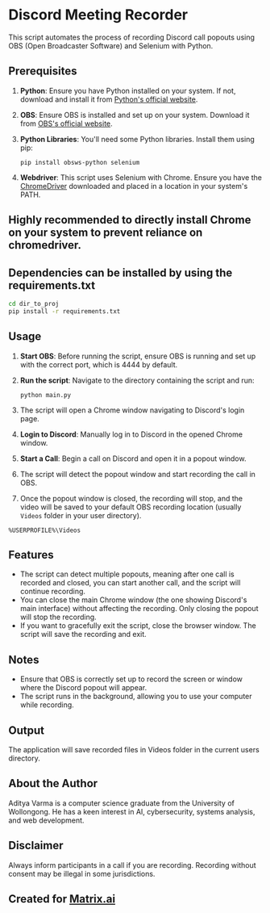 # Discord Meeting Recorder

This script automates the process of recording Discord call popouts using OBS (Open Broadcaster Software) and Selenium with Python.

## Prerequisites

1. **Python**: Ensure you have Python installed on your system. If not, download and install it from [Python's official website](https://www.python.org/downloads/).
2. **OBS**: Ensure OBS is installed and set up on your system. Download it from [OBS's official website](https://obsproject.com/).
3. **Python Libraries**: You'll need some Python libraries. Install them using pip:

   ```
   pip install obsws-python selenium
   ```

4. **Webdriver**: This script uses Selenium with Chrome. Ensure you have the [ChromeDriver](https://sites.google.com/a/chromium.org/chromedriver/downloads) downloaded and placed in a location in your system's PATH. 

## Highly recommended to directly install Chrome on your system to prevent reliance on chromedriver.

## Dependencies can be installed by using the requirements.txt

```bash
cd dir_to_proj
pip install -r requirements.txt
```

## Usage

1. **Start OBS**: Before running the script, ensure OBS is running and set up with the correct port, which is 4444 by default.
2. **Run the script**: Navigate to the directory containing the script and run:

   ```
   python main.py
   ```

3. The script will open a Chrome window navigating to Discord's login page.
4. **Login to Discord**: Manually log in to Discord in the opened Chrome window.
5. **Start a Call**: Begin a call on Discord and open it in a popout window.
6. The script will detect the popout window and start recording the call in OBS.
7. Once the popout window is closed, the recording will stop, and the video will be saved to your default OBS recording location (usually `Videos` folder in your user directory).
```
%USERPROFILE%\Videos
```

## Features

- The script can detect multiple popouts, meaning after one call is recorded and closed, you can start another call, and the script will continue recording.
- You can close the main Chrome window (the one showing Discord's main interface) without affecting the recording. Only closing the popout will stop the recording.
- If you want to gracefully exit the script, close the browser window. The script will save the recording and exit.

## Notes

- Ensure that OBS is correctly set up to record the screen or window where the Discord popout will appear.
- The script runs in the background, allowing you to use your computer while recording.

## Output

The application will save recorded files in Videos folder in the current users directory.

## About the Author

Aditya Varma is a computer science graduate from the University of Wollongong. He has a keen interest in AI, cybersecurity, systems analysis, and web development.

## Disclaimer

Always inform participants in a call if you are recording. Recording without consent may be illegal in some jurisdictions.

## Created for [Matrix.ai](https://matrix.ai/)
